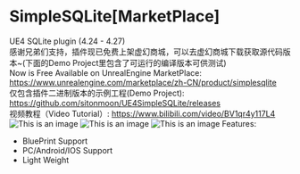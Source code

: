 # SimpleSQLite[MarketPlace] 
UE4 SQLite plugin  (4.24 - 4.27)  <br> 感谢兄弟们支持，插件现已免费上架虚幻商城，可以去虚幻商城下载获取源代码版本~(下面的Demo Project里包含了可运行的编译版本可供测试) <br> Now is Free Available on UnrealEngine MarketPlace: https://www.unrealengine.com/marketplace/zh-CN/product/simplesqlite <br>
仅包含插件二进制版本的示例工程(Demo Project): https://github.com/sitonmoon/UE4SimpleSQLite/releases <br>
视频教程（Video Tutorial）: https://www.bilibili.com/video/BV1qr4y117L4 <br>
![This is an image](https://github.com/sitonmoon/UE4SimpleSQLite/blob/main/title.jpg)
![This is an image](https://github.com/sitonmoon/UE4SimpleSQLite/blob/main/Demo1.png)
![This is an image](https://github.com/sitonmoon/UE4SimpleSQLite/blob/main/demo2.jpg)
Features:
- BluePrint Support
- PC/Android/IOS Support
- Light Weight


